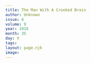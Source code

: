```yaml
---
title: The Man With A Crooked Brain
author: Unknown
issue: 6
volume: 9
year: 1916
month: 35
day: V
tags:
layout: page.njk
image:
---
```

